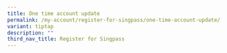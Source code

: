 ```yaml
---
title: One time account update
permalink: /my-account/register-for-singpass/one-time-account-update/
variant: tiptap
description: ""
third_nav_title: Register for Singpass
---
```

